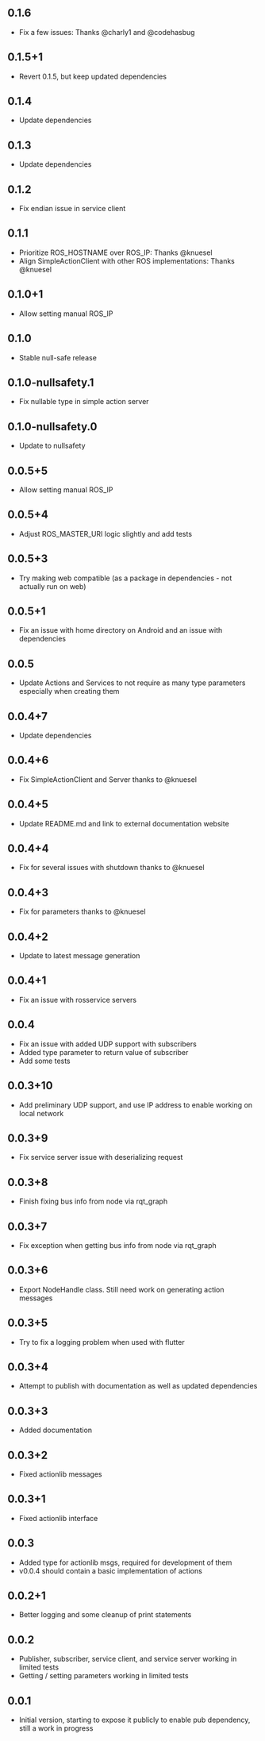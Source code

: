 ## 0.1.6
- Fix a few issues: Thanks @charly1 and @codehasbug

## 0.1.5+1
- Revert 0.1.5, but keep updated dependencies

## 0.1.4
- Update dependencies

## 0.1.3
- Update dependencies

## 0.1.2
- Fix endian issue in service client

## 0.1.1
- Prioritize ROS_HOSTNAME over ROS_IP: Thanks @knuesel
- Align SimpleActionClient with other ROS implementations: Thanks @knuesel

## 0.1.0+1
- Allow setting manual ROS_IP

## 0.1.0
- Stable null-safe release

## 0.1.0-nullsafety.1
- Fix nullable type in simple action server

## 0.1.0-nullsafety.0
- Update to nullsafety

## 0.0.5+5
- Allow setting manual ROS_IP

## 0.0.5+4
- Adjust ROS_MASTER_URI logic slightly and add tests

## 0.0.5+3
- Try making web compatible (as a package in dependencies - not actually run on web)

## 0.0.5+1
- Fix an issue with home directory on Android and an issue with dependencies

## 0.0.5
- Update Actions and Services to not require as many type parameters especially when creating them

## 0.0.4+7
- Update dependencies

## 0.0.4+6
- Fix SimpleActionClient and Server thanks to @knuesel

## 0.0.4+5
- Update README.md and link to external documentation website
  
## 0.0.4+4
- Fix for several issues with shutdown thanks to @knuesel
  
## 0.0.4+3
- Fix for parameters thanks to @knuesel
  
## 0.0.4+2
- Update to latest message generation
  
## 0.0.4+1
- Fix an issue with rosservice servers
  
## 0.0.4
- Fix an issue with added UDP support with subscribers
- Added type parameter to return value of subscriber
- Add some tests

## 0.0.3+10
- Add preliminary UDP support, and use IP address to enable working on local network
  
## 0.0.3+9
- Fix service server issue with deserializing request
  
## 0.0.3+8
- Finish fixing bus info from node via rqt_graph
  
## 0.0.3+7
- Fix exception when getting bus info from node via rqt_graph
  
## 0.0.3+6
- Export NodeHandle class. Still need work on generating action messages

## 0.0.3+5
- Try to fix a logging problem when used with flutter

## 0.0.3+4
- Attempt to publish with documentation as well as updated dependencies

## 0.0.3+3
- Added documentation

## 0.0.3+2
- Fixed actionlib messages

## 0.0.3+1
- Fixed actionlib interface
 
## 0.0.3
- Added type for actionlib msgs, required for development of them
- v0.0.4 should contain a basic implementation of actions

## 0.0.2+1
- Better logging and some cleanup of print statements

## 0.0.2

- Publisher, subscriber, service client, and service server working in limited tests
- Getting / setting parameters working in limited tests
 
## 0.0.1

- Initial version, starting to expose it publicly to enable pub dependency, still a work in progress

